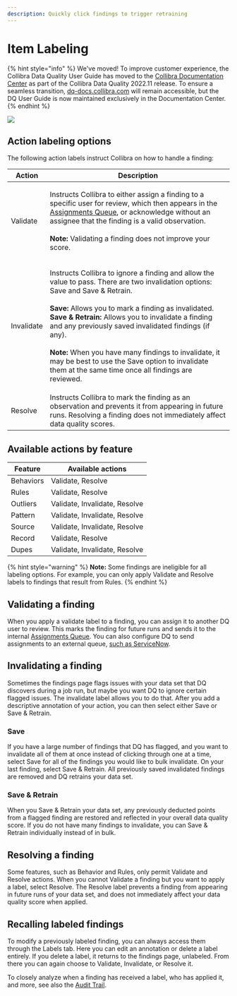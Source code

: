 ```yaml
---
description: Quickly click findings to trigger retraining
---
```


# Item Labeling

{% hint style="info" %}
We've moved! To improve customer experience, the Collibra Data Quality User Guide has moved to the [Collibra Documentation Center](https://productresources.collibra.com/docs/collibra/latest/Content/DataQuality/LabelingTraining/to\_dq-labeling-training.htm) as part of the Collibra Data Quality 2022.11 release. To ensure a seamless transition, [dq-docs.collibra.com](http://dq-docs.collibra.com/) will remain accessible, but the DQ User Guide is now maintained exclusively in the Documentation Center.
{% endhint %}

![](../../.gitbook/assets/item\_label.gif)

## Action labeling options

The following action labels instruct Collibra on how to handle a finding:

| Action     | Description                                                                                                                                                                                                                                                                                                                                                                                                                                                                                                                                      |
| ---------- | ------------------------------------------------------------------------------------------------------------------------------------------------------------------------------------------------------------------------------------------------------------------------------------------------------------------------------------------------------------------------------------------------------------------------------------------------------------------------------------------------------------------------------------------------ |
| Validate   | <p>Instructs Collibra to either assign a finding to a specific user for review, which then appears in the <a href="../assignments-queue/">Assignments Queue</a>, or acknowledge without an assignee that the finding is a valid observation. <br><br><strong>Note:</strong> Validating a finding does not improve your score.</p>                                                                                                                                                                                                                |
| Invalidate | <p>Instructs Collibra to ignore a finding and allow the value to pass. There are two invalidation options: Save and Save &#x26; Retrain.<br><br><strong>Save:</strong> Allows you to mark a finding as invalidated.<br><strong>Save &#x26; Retrain:</strong> Allows you to invalidate a finding and any previously saved invalidated findings (if any). <br><br><strong>Note:</strong> When you have many findings to invalidate, it may be best to use the Save option to invalidate them at the same time once all findings are reviewed. </p> |
| Resolve    | Instructs Collibra to mark the finding as an observation and prevents it from appearing in future runs. Resolving a finding does not immediately affect data quality scores.                                                                                                                                                                                                                                                                                                                                                                     |

## Available actions by feature

| Feature   | Available actions             |
| --------- | ----------------------------- |
| Behaviors | Validate, Resolve             |
| Rules     | Validate, Resolve             |
| Outliers  | Validate, Invalidate, Resolve |
| Pattern   | Validate, Invalidate, Resolve |
| Source    | Validate, Invalidate, Resolve |
| Record    | Validate, Resolve             |
| Dupes     | Validate, Invalidate, Resolve |

{% hint style="warning" %}
**Note:** Some findings are ineligible for all labeling options. For example, you can only apply Validate and Resolve labels to findings that result from Rules.&#x20;
{% endhint %}

## Validating a finding

When you apply a validate label to a finding, you can assign it to another DQ user to review. This marks the finding for future runs and sends it to the internal [Assignments Queue](../assignments-queue/). You can also configure DQ to send assignments to an external queue, [such as ServiceNow](../assignments-queue/external-assignment.md).

## Invalidating a finding

Sometimes the findings page flags issues with your data set that DQ discovers during a job run, but maybe you want DQ to ignore certain flagged issues. The invalidate label allows you to do that. After you add a descriptive annotation of your action, you can then select either Save or Save & Retrain.&#x20;

### Save

If you have a large number of findings that DQ has flagged, and you want to invalidate all of them at once instead of clicking through one at a time, select Save for all of the findings you would like to bulk invalidate. On your last finding, select Save & Retrain. All previously saved invalidated findings are removed and DQ retrains your data set.&#x20;

### Save & Retrain

When you Save & Retrain your data set, any previously deducted points from a flagged finding are restored and reflected in your overall data quality score. If you do not have many findings to invalidate, you can Save & Retrain individually instead of in bulk.&#x20;

## Resolving a finding

Some features, such as Behavior and Rules, only permit Validate and Resolve actions. When you cannot Validate a finding but you want to apply a label, select Resolve. The Resolve label prevents a finding from appearing in future runs of your data set, and does not immediately affect your data quality score when applied.&#x20;

## Recalling labeled findings

To modify a previously labeled finding, you can always access them through the Labels tab. Here you can edit an annotation or delete a label entirely. If you delete a label, it returns to the findings page, unlabeled. From there you can again choose to Validate, Invalidate, or Resolve it.&#x20;

To closely analyze when a finding has received a label, who has applied it, and more, see also the [Audit Trail](../../admin/audit/dataset-audit-trail.md).

